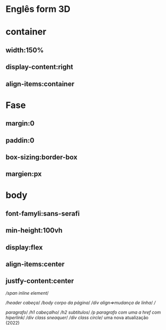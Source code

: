 # Englês form 3D

# container

## width:150%

## display-content:right

## align-items:container

# Fase

## margin:0

## paddin:0

## box-sizing:border-box

## margien:px

# body

## font-famyli:sans-serafi

## min-height:100vh

## display:flex

## align-items:center

## justfy-content:center

*/span inline element*/

*/header cabeça*/
*/body corpo da página*/
*/div align=>mudança de linha*/
*/<p> paragrafo*/
*/h1 cabeçalho*/
*/h2 subtitulos*/
*/p paragrafo com uma a href com hiperlink*/
*/div class sneaquer*/
*/div class circle*/
uma nova atualização
(2022)
